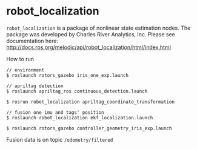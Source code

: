 robot_localization
==================

`robot_localization` is a package of nonlinear state estimation nodes. 
The package was developed by Charles River Analytics, Inc. Please see documentation here: http://docs.ros.org/melodic/api/robot_localization/html/index.html


How to run

``` bash=
// environment
$ roslaunch rotors_gazebo iris_one_exp.launch

// apriltag detection
$ roslaunch apriltag_ros continuous_detection.launch

$ rosrun robot_localization apriltag_coordinate_transformation

// fusion one imu and tags' position
$ roslaunch robot_localization ekf_localization.launch

$ roslaunch rotors_gazebo controller_geometry_iris_exp.launch
```

Fusion data is on topic `/odometry/filtered`
